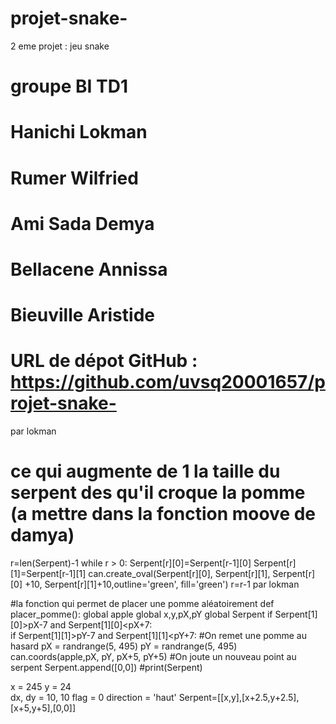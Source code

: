 # projet-snake-
2 eme projet : jeu snake 

# groupe BI TD1
# Hanichi Lokman 
# Rumer Wilfried 
# Ami Sada Demya 
# Bellacene Annissa 
# Bieuville Aristide 
# URL de dépot GitHub : https://github.com/uvsq20001657/projet-snake-

par lokman
# ce qui augmente de 1 la taille du serpent des qu'il croque la pomme (a mettre dans la fonction moove de damya)
 r=len(Serpent)-1
    while r > 0:
        Serpent[r][0]=Serpent[r-1][0]
        Serpent[r][1]=Serpent[r-1][1]
        can.create_oval(Serpent[r][0], Serpent[r][1], Serpent[r][0] +10, Serpent[r][1]+10,outline='green', fill='green')
        r=r-1
par lokman

#la fonction qui permet de placer une pomme aléatoirement 
def placer_pomme():
    global apple
    global x,y,pX,pY
    global Serpent
    if Serpent[1][0]>pX-7 and  Serpent[1][0]<pX+7:        
        if Serpent[1][1]>pY-7 and Serpent[1][1]<pY+7:
            #On remet une pomme au hasard
            pX = randrange(5, 495)
            pY = randrange(5, 495)
            can.coords(apple,pX, pY, pX+5, pY+5)
            #On joute un nouveau point au serpent
            Serpent.append([0,0])
            #print(Serpent)
       
x = 245
y = 24        
dx, dy = 10, 10
flag = 0
direction = 'haut'
Serpent=[[x,y],[x+2.5,y+2.5],[x+5,y+5],[0,0]]
